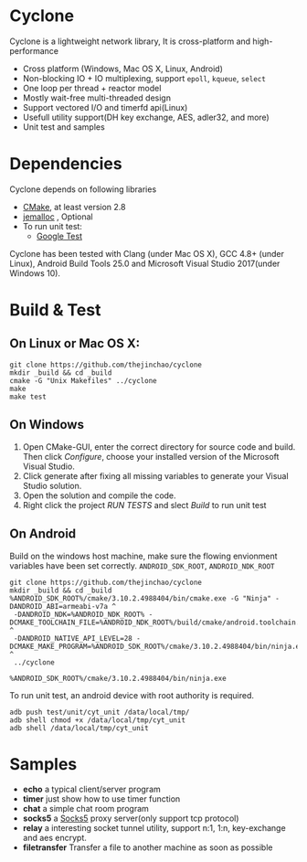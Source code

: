 # Cyclone
Cyclone is a lightweight network library, It is cross-platform and high-performance
- Cross platform (Windows, Mac OS X, Linux, Android)
- Non-blocking IO + IO multiplexing, support `epoll`, `kqueue`, `select`
- One loop per thread + reactor model
- Mostly wait-free multi-threaded design
- Support vectored I/O and timerfd api(Linux)
- Usefull utility support(DH key exchange, AES, adler32, and more)
- Unit test and samples
   
# Dependencies
Cyclone depends on following libraries 
- [CMake](http://cmake.org/), at least version 2.8
- [jemalloc](http://jemalloc.net/) , Optional
- To run unit test:
  - [Google Test](https://github.com/google/googletest)
 
 Cyclone has been tested with Clang (under Mac OS X), GCC 4.8+ (under Linux), Android Build Tools 25.0 and Microsoft Visual Studio 2017(under Windows 10).
 
 # Build & Test
 ## On Linux or Mac OS X:
 ```
 git clone https://github.com/thejinchao/cyclone
 mkdir _build && cd _build
 cmake -G "Unix Makefiles" ../cyclone
 make
 make test
 ```
## On Windows
1. Open CMake-GUI, enter the correct directory for source code and build. Then click *Configure*, choose your installed version of the Microsoft Visual Studio.
2. Click generate after fixing all missing variables to generate your Visual Studio solution.
3. Open the solution and compile the code.
4. Right click the project *RUN TESTS* and slect *Build* to run unit test

## On Android
Build on the windows host machine, make sure the flowing envionment variables have been set correctly. `ANDROID_SDK_ROOT`, `ANDROID_NDK_ROOT`
```
git clone https://github.com/thejinchao/cyclone
mkdir _build && cd _build
%ANDROID_SDK_ROOT%/cmake/3.10.2.4988404/bin/cmake.exe -G "Ninja" -DANDROID_ABI=armeabi-v7a ^
 -DANDROID_NDK=%ANDROID_NDK_ROOT% -DCMAKE_TOOLCHAIN_FILE=%ANDROID_NDK_ROOT%/build/cmake/android.toolchain.cmake ^
 -DANDROID_NATIVE_API_LEVEL=28 -DCMAKE_MAKE_PROGRAM=%ANDROID_SDK_ROOT%/cmake/3.10.2.4988404/bin/ninja.exe ^
 ../cyclone

%ANDROID_SDK_ROOT%/cmake/3.10.2.4988404/bin/ninja.exe
```
To run unit test, an android device with root authority is required.
```
adb push test/unit/cyt_unit /data/local/tmp/
adb shell chmod +x /data/local/tmp/cyt_unit
adb shell /data/local/tmp/cyt_unit
```
# Samples
- **echo** a typical client/server program
- **timer** just show how to use timer function
- **chat** a simple chat room program
- **socks5** a [Socks5](http://www.ietf.org/rfc/rfc1928.txt) proxy server(only support tcp protocol)
- **relay** a interesting socket tunnel utility, support n:1, 1:n, key-exchange and aes encrypt.
- **filetransfer** Transfer a file to another machine as soon as possible
